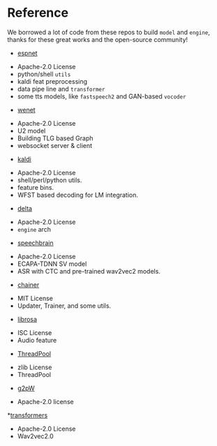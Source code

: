 # Reference

We borrowed a lot of code from these repos to build `model` and `engine`, thanks for these great works and the open-source community!

* [espnet](https://github.com/espnet/espnet/blob/master/LICENSE)
- Apache-2.0 License
- python/shell `utils`
- kaldi feat preprocessing
- data pipe line and `transformer`
- some tts models, like `fastspeech2` and GAN-based `vocoder`

* [wenet](https://github.com/wenet-e2e/wenet/blob/main/LICENSE)
- Apache-2.0 License
- U2 model
- Building TLG based Graph
- websocket server & client

* [kaldi](https://github.com/kaldi-asr/kaldi/blob/master/COPYING)
- Apache-2.0 License
- shell/perl/python utils.
- feature bins.
- WFST based decoding for LM integration.

* [delta](https://github.com/Delta-ML/delta/blob/master/LICENSE)
- Apache-2.0 License
- `engine` arch

* [speechbrain](https://github.com/speechbrain/speechbrain/blob/develop/LICENSE)
- Apache-2.0 License
- ECAPA-TDNN SV model
- ASR with CTC and pre-trained wav2vec2 models.


* [chainer](https://github.com/chainer/chainer/blob/master/LICENSE)
- MIT License
- Updater, Trainer, and some utils.

* [librosa](https://github.com/librosa/librosa/blob/main/LICENSE.md)
- ISC License
- Audio feature

* [ThreadPool](https://github.com/progschj/ThreadPool/blob/master/COPYING)
- zlib License
- ThreadPool

* [g2pW](https://github.com/GitYCC/g2pW/blob/master/LICENCE)
- Apache-2.0 license

*[transformers](https://github.com/huggingface/transformers)
- Apache-2.0 License
- Wav2vec2.0

